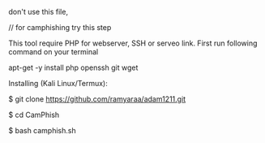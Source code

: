 don't use this file, 

// for camphishing try this step

This tool require PHP for webserver, SSH or serveo link. First run following command on your terminal

apt-get -y install php openssh git wget

Installing (Kali Linux/Termux):

$ git clone https://github.com/ramyaraa/adam1211.git

$ cd CamPhish

$ bash camphish.sh

